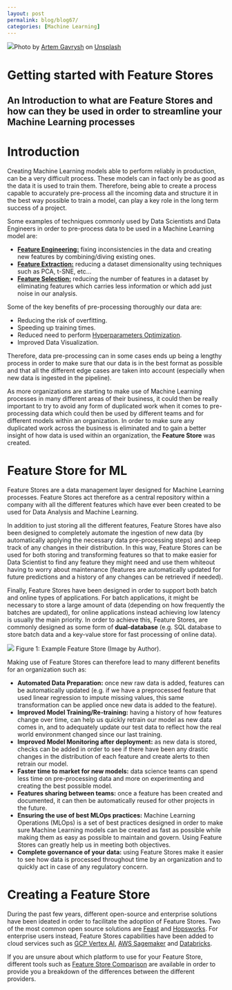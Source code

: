 ```yaml
---
layout: post
permalink: blog/blog67/
categories: [Machine Learning]
---
```


![](https://miro.medium.com/max/9758/0*TAhM7kN2auVTGx4d)Photo by [Artem Gavrysh](https://unsplash.com/@tmwd?utm_source=medium&utm_medium=referral) on [Unsplash](https://unsplash.com?utm_source=medium&utm_medium=referral)

<!--end_excerpt-->

# Getting started with Feature Stores

## An Introduction to what are Feature Stores and how can they be used in order to streamline your Machine Learning processes

# Introduction

Creating Machine Learning models able to perform reliably in production, can be a very difficult process. These models can in fact only be as good as the data it is used to train them. Therefore, being able to create a process capable to accurately pre-process all the incoming data and structure it in the best way possible to train a model, can play a key role in the long term success of a project.

Some examples of techniques commonly used by Data Scientists and Data Engineers in order to pre-process data to be used in a Machine Learning model are:

- [**Feature Engineering:**](https://towardsdatascience.com/feature-engineering-techniques-9a57e4901545) fixing inconsistencies in the data and creating new features by combining/diving existing ones.
- [**Feature Extraction:**](https://towardsdatascience.com/feature-extraction-techniques-d619b56e31be) reducing a dataset dimensionality using techniques such as PCA, t-SNE, etc…
- [**Feature Selection:**](https://towardsdatascience.com/feature-selection-techniques-1bfab5fe0784) reducing the number of features in a dataset by eliminating features which carries less information or which add just noise in our analysis.

Some of the key benefits of pre-processing thoroughly our data are:

- Reducing the risk of overfitting.
- Speeding up training times.
- Reduced need to perform [Hyperparameters Optimization](https://towardsdatascience.com/hyperparameters-optimization-526348bb8e2d).
- Improved Data Visualization.

Therefore, data pre-processing can in some cases ends up being a lengthy process in order to make sure that our data is in the best format as possible and that all the different edge cases are taken into account (especially when new data is ingested in the pipeline).

As more organizations are starting to make use of Machine Learning processes in many different areas of their business, it could then be really important to try to avoid any form of duplicated work when it comes to pre-processing data which could then be used by different teams and for different models within an organization. In order to make sure any duplicated work across the business is eliminated and to gain a better insight of how data is used within an organization, the **Feature Store** was created.

# Feature Store for ML

Feature Stores are a data management layer designed for Machine Learning processes. Feature Stores act therefore as a central repository within a company with all the different features which have ever been created to be used for Data Analysis and Machine Learning.

In addition to just storing all the different features, Feature Stores have also been designed to completely automate the ingestion of new data (by automatically applying the necessary data pre-processing steps) and keep track of any changes in their distribution. In this way, Feature Stores can be used for both storing and transforming features so that to make easier for Data Scientist to find any feature they might need and use them whiteout having to worry about maintenance (features are automatically updated for future predictions and a history of any changes can be retrieved if needed).

Finally, Feature Stores have been designed in order to support both batch and online types of applications. For batch applications, it might be necessary to store a large amount of data (depending on how frequently the batches are updated), for online applications instead achieving low latency is usually the main priority. In order to achieve this, Feature Stores, are commonly designed as some form of **dual-database** (e.g. SQL database to store batch data and a key-value store for fast processing of online data).

![](https://miro.medium.com/max/1400/1*csGgYhd67Dxt65KfIyEwXA.png)
Figure 1: Example Feature Store (Image by Author).

Making use of Feature Stores can therefore lead to many different benefits for an organization such as:

- **Automated Data Preparation:** once new raw data is added, features can be automatically updated (e.g. if we have a preprocessed feature that used linear regression to impute missing values, this same transformation can be applied once new data is added to the feature).
- **Improved Model Training/Re-training:** having a history of how features change over time, can help us quickly retrain our model as new data comes in, and to adequately update our test data to reflect how the real world environment changed since our last training.
- **Improved Model Monitoring after deployment:** as new data is stored, checks can be added in order to see if there have been any drastic changes in the distribution of each feature and create alerts to then retrain our model.
- **Faster time to market for new models:** data science teams can spend less time on pre-processing data and more on experimenting and creating the best possible model.
- **Features sharing between teams:** once a feature has been created and documented, it can then be automatically reused for other projects in the future.
- **Ensuring the use of best MLOps practices:** Machine Learning Operations (MLOps) is a set of best practices designed in order to make sure Machine Learning models can be created as fast as possible while making them as easy as possible to maintain and govern. Using Feature Stores can greatly help us in meeting both objectives.
- **Complete governance of your data:** using Feature Stores make it easier to see how data is processed throughout time by an organization and to quickly act in case of any regulatory concern.

# Creating a Feature Store

During the past few years, different open-source and enterprise solutions have been ideated in order to facilitate the adoption of Feature Stores. Two of the most common open source solutions are [Feast](https://feast.dev/) and [Hopsworks](https://www.hopsworks.ai/). For enterprise users instead, Feature Stores capabilities have been added to cloud services such as [GCP Vertex AI](https://cloud.google.com/vertex-ai/docs/featurestore), [AWS Sagemaker](https://aws.amazon.com/sagemaker/feature-store/) and [Databricks](https://docs.databricks.com/applications/machine-learning/feature-store.html).

If you are unsure about which platform to use for your Feature Store, different tools such as [Feature Store Comparison](https://www.featurestorecomparison.com/) are available in order to provide you a breakdown of the differences between the different providers.
